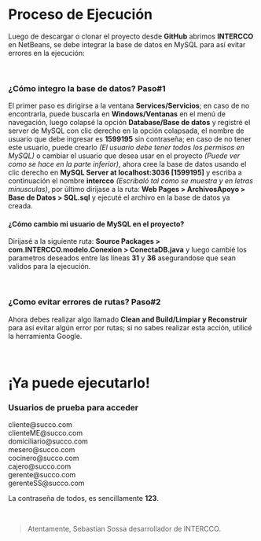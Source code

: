 ﻿<!DOCTYPE html>
<html lang="en">
<head>
    <meta charset="UTF-8">
</head>
<body>
    <h1>Proceso de Ejecución</h1>
    <p>Luego de descargar o clonar el proyecto desde <b>GitHub</b> abrimos <b>INTERCCO</b> en NetBeans, se debe integrar la base de datos en MySQL para así evitar errores en la ejecución:</p><br>
    <h3>¿Cómo integro la base de datos? Paso#1</h3>
    <p>El primer paso es dirigirse a la ventana <b>Services/Servicios</b>; en caso de no encontrarla, puede buscarla en <b>Windows/Ventanas</b> en el menú de navegación, luego colapsé la opción <b>Database/Base de datos</b> y registré el server de MySQL con clic derecho en la opción colapsada, el nombre de usuario que debe ingresar es <b>1599195</b> sin contraseña; en caso de no tener este usuario, puede crearlo <i>(El usuario debe tener todos los permisos en MySQL)</i> o cambiar el usuario que desea usar en el proyecto <i>(Puede ver como se hace en la parte inferior)</i>, ahora cree la base de datos usando el clic derecho en <b>MySQL Server at localhost:3036 [1599195]</b> y escriba a continuación el nombre <b>intercco</b> <i>(Escribaló tal como se muestra y en letras minusculas)</i>, por último dirijase a la ruta: <b>Web Pages &gt; ArchivosApoyo &gt; Base de Datos &gt; SQL.sql</b> y ejecuté el archivo en la base de datos ya creada.</p>
    <h4>¿Cómo cambio mi usuario de MySQL en el proyecto?</h4>
    <p>Dirijasé a la siguiente ruta: <b>Source Packages &gt; com.INTERCCO.modelo.Conexion &gt; ConectaDB.java</b> y luego cambié los parametros deseados entre las líneas <b>31</b> y <b>36</b> asegurandose que sean validos para la ejecución.</p><br>
    <h3>¿Como evitar errores de rutas? Paso#2</h3>
    <p>Ahora debes realizar algo llamado <b>Clean and Build/Limpiar y Reconstruir</b> para así evitar algún error por rutas; si no sabes realizar esta acción, utilicé la herramienta Google.</p><br>
    <h1>¡Ya puede ejecutarlo!</h1>
    <h3>Usuarios de prueba para acceder</h3>
    <p>cliente@succo.com<br>clienteME@succo.com<br>domiciliario@succo.com<br>mesero@succo.com<br>cocinero@succo.com<br>cajero@succo.com<br>gerente@succo.com<br>gerenteSS@succo.com</p>
    <p>La contraseña de todos, es sencillamente <b>123</b>.</p><br>
    <blockquote>Atentamente, Sebastian Sossa desarrollador de INTERCCO.</blockquote>
</body>
</html>